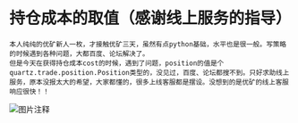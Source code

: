 # 持仓成本的取值（感谢线上服务的指导）

    本人纯纯的优矿新人一枚，才接触优矿三天，虽然有点python基础，水平也是很一般。写策略的时候遇到各种问题，大都百度、论坛解决了。
    但是今天在获得持仓成本cost的时候，遇到了问题，position的值是个quartz.trade.position.Position类型的，没见过，百度、论坛都搜不到。只好求助线上服务，原本没报太大的希望，大家都懂的，很多上线客服都是摆设。没想到的是优矿的线上客服响应很快！！
![图片注释](http://storage-uqer.datayes.com/60a7263097592a013e603787/bb298882-bc61-11eb-862b-0242ac140002)
